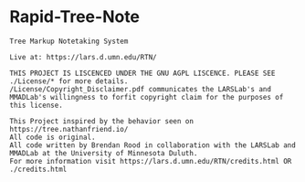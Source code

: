 # Rapid-Tree-Note
    Tree Markup Notetaking System

    Live at: https://lars.d.umn.edu/RTN/

    THIS PROJECT IS LISCENCED UNDER THE GNU AGPL LISCENCE. PLEASE SEE ./License/* for more details.
    /License/Copyright_Disclaimer.pdf communicates the LARSLab's and MMADLab's willingness to forfit copyright claim for the purposes of this license.

    This Project inspired by the behavior seen on https://tree.nathanfriend.io/
    All code is original.
    All code written by Brendan Rood in collaboration with the LARSLab and MMADLab at the University of Minnesota Duluth.
    For more information visit https://lars.d.umn.edu/RTN/credits.html OR ./credits.html
